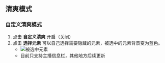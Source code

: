 ## 清爽模式

### 自定义清爽模式

1. 点击 **自定义清爽** 开启（关闭）
2. 点击 **选择元素** 可以自己选择需要隐藏的元素，被选中的元素背景变为蓝色。
    - ![被选中元素](https://github.com/WaterH2P/Tampermonkey-Script/raw/master/DYScript/images/clear_info_selected.png)
    - 目前只支持主播信息栏，其他地方后续更新
